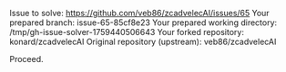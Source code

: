 Issue to solve: https://github.com/veb86/zcadvelecAI/issues/65
Your prepared branch: issue-65-85cf8e23
Your prepared working directory: /tmp/gh-issue-solver-1759440506643
Your forked repository: konard/zcadvelecAI
Original repository (upstream): veb86/zcadvelecAI

Proceed.